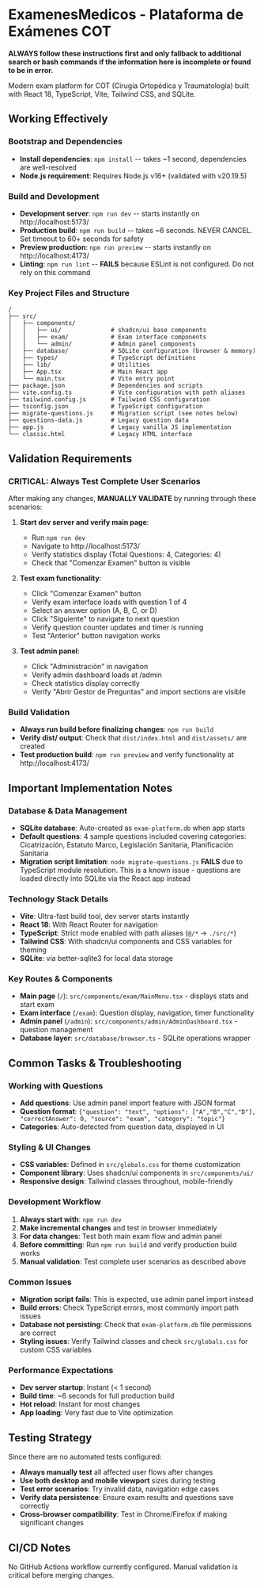 # ExamenesMedicos - Plataforma de Exámenes COT

**ALWAYS follow these instructions first and only fallback to additional search or bash commands if the information here is incomplete or found to be in error.**

Modern exam platform for COT (Cirugía Ortopédica y Traumatología) built with React 18, TypeScript, Vite, Tailwind CSS, and SQLite.

## Working Effectively

### Bootstrap and Dependencies
- **Install dependencies**: `npm install` -- takes ~1 second, dependencies are well-resolved
- **Node.js requirement**: Requires Node.js v16+ (validated with v20.19.5)

### Build and Development 
- **Development server**: `npm run dev` -- starts instantly on http://localhost:5173/
- **Production build**: `npm run build` -- takes ~6 seconds. NEVER CANCEL. Set timeout to 60+ seconds for safety
- **Preview production**: `npm run preview` -- starts instantly on http://localhost:4173/
- **Linting**: `npm run lint` -- **FAILS** because ESLint is not configured. Do not rely on this command

### Key Project Files and Structure
```
/
├── src/
│   ├── components/
│   │   ├── ui/              # shadcn/ui base components  
│   │   ├── exam/            # Exam interface components
│   │   └── admin/           # Admin panel components
│   ├── database/            # SQLite configuration (browser & memory)
│   ├── types/               # TypeScript definitions
│   ├── lib/                 # Utilities
│   ├── App.tsx              # Main React app
│   └── main.tsx             # Vite entry point
├── package.json             # Dependencies and scripts
├── vite.config.ts           # Vite configuration with path aliases
├── tailwind.config.js       # Tailwind CSS configuration
├── tsconfig.json            # TypeScript configuration
├── migrate-questions.js     # Migration script (see notes below)
├── questions-data.js        # Legacy question data
├── app.js                   # Legacy vanilla JS implementation
└── classic.html             # Legacy HTML interface
```

## Validation Requirements

### CRITICAL: Always Test Complete User Scenarios
After making any changes, **MANUALLY VALIDATE** by running through these scenarios:

1. **Start dev server and verify main page**:
   - Run `npm run dev`
   - Navigate to http://localhost:5173/
   - Verify statistics display (Total Questions: 4, Categories: 4)
   - Check that "Comenzar Examen" button is visible

2. **Test exam functionality**:
   - Click "Comenzar Examen" button
   - Verify exam interface loads with question 1 of 4
   - Select an answer option (A, B, C, or D)
   - Click "Siguiente" to navigate to next question
   - Verify question counter updates and timer is running
   - Test "Anterior" button navigation works

3. **Test admin panel**:
   - Click "Administración" in navigation
   - Verify admin dashboard loads at /admin
   - Check statistics display correctly
   - Verify "Abrir Gestor de Preguntas" and import sections are visible

### Build Validation
- **Always run build before finalizing changes**: `npm run build`
- **Verify dist/ output**: Check that `dist/index.html` and `dist/assets/` are created
- **Test production build**: `npm run preview` and verify functionality at http://localhost:4173/

## Important Implementation Notes

### Database & Data Management
- **SQLite database**: Auto-created as `exam-platform.db` when app starts
- **Default questions**: 4 sample questions included covering categories: Cicatrización, Estatuto Marco, Legislación Sanitaria, Planificación Sanitaria
- **Migration script limitation**: `node migrate-questions.js` **FAILS** due to TypeScript module resolution. This is a known issue - questions are loaded directly into SQLite via the React app instead

### Technology Stack Details
- **Vite**: Ultra-fast build tool, dev server starts instantly
- **React 18**: With React Router for navigation
- **TypeScript**: Strict mode enabled with path aliases (`@/*` → `./src/*`)
- **Tailwind CSS**: With shadcn/ui components and CSS variables for theming
- **SQLite**: via better-sqlite3 for local data storage

### Key Routes & Components
- **Main page** (`/`): `src/components/exam/MainMenu.tsx` - displays stats and start exam
- **Exam interface** (`/exam`): Question display, navigation, timer functionality  
- **Admin panel** (`/admin`): `src/components/admin/AdminDashboard.tsx` - question management
- **Database layer**: `src/database/browser.ts` - SQLite operations wrapper

## Common Tasks & Troubleshooting

### Working with Questions
- **Add questions**: Use admin panel import feature with JSON format
- **Question format**: `{"question": "text", "options": ["A","B","C","D"], "correctAnswer": 0, "source": "exam", "category": "topic"}`
- **Categories**: Auto-detected from question data, displayed in UI

### Styling & UI Changes
- **CSS variables**: Defined in `src/globals.css` for theme customization
- **Component library**: Uses shadcn/ui components in `src/components/ui/`
- **Responsive design**: Tailwind classes throughout, mobile-friendly

### Development Workflow
1. **Always start with**: `npm run dev` 
2. **Make incremental changes** and test in browser immediately
3. **For data changes**: Test both main exam flow and admin panel
4. **Before committing**: Run `npm run build` and verify production build works
5. **Manual validation**: Test complete user scenarios as described above

### Common Issues
- **Migration script fails**: This is expected, use admin panel import instead
- **Build errors**: Check TypeScript errors, most commonly import path issues
- **Database not persisting**: Check that `exam-platform.db` file permissions are correct
- **Styling issues**: Verify Tailwind classes and check `src/globals.css` for custom CSS variables

### Performance Expectations
- **Dev server startup**: Instant (< 1 second)
- **Build time**: ~6 seconds for full production build
- **Hot reload**: Instant for most changes
- **App loading**: Very fast due to Vite optimization

## Testing Strategy

Since there are no automated tests configured:
- **Always manually test** all affected user flows after changes
- **Use both desktop and mobile viewport** sizes during testing  
- **Test error scenarios**: Try invalid data, navigation edge cases
- **Verify data persistence**: Ensure exam results and questions save correctly
- **Cross-browser compatibility**: Test in Chrome/Firefox if making significant changes

## CI/CD Notes

No GitHub Actions workflow currently configured. Manual validation is critical before merging changes.
